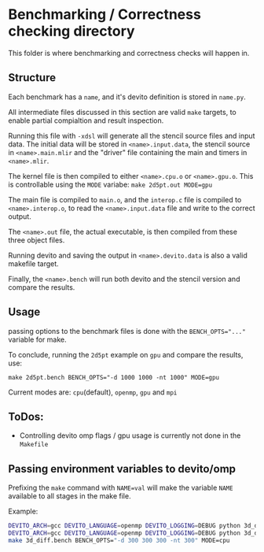 # Benchmarking / Correctness checking directory

This folder is where benchmarking and correctness checks will happen in.

## Structure

Each benchmark has a `name`, and it's devito definition is stored in `name.py`.

All intermediate files discussed in this section are valid `make` targets, to enable partial compialtion and result inspection.

Running this file with `-xdsl` will generate all the stencil source files and input data.
The initial data will be stored in `<name>.input.data`, the stencil source in `<name>.main.mlir` and the "driver" file containing the main and timers in `<name>.mlir`.

The kernel file is then compiled to either `<name>.cpu.o` or `<name>.gpu.o`. This is controllable using the `MODE` variabe: `make 2d5pt.out MODE=gpu`

The main file is compiled to `main.o`, and the `interop.c` file is compiled to `<name>.interop.o`, to read the `<name>.input.data` file and write to the correct output.

The `<name>.out` file, the actual executable, is then compiled from these three object files.

Running devito and saving the output in `<name>.devito.data` is also a valid makefile target.

Finally, the `<name>.bench` will run both devito and the stencil version and compare the results.

## Usage

passing options to the benchmark files is done with the `BENCH_OPTS="..."` variable for make.

To conclude, running the `2d5pt` example on `gpu` and compare the results, use:

`make 2d5pt.bench BENCH_OPTS="-d 1000 1000 -nt 1000" MODE=gpu`

Current modes are: `cpu`(default), `openmp`, `gpu` and `mpi`

## ToDos:

- Controlling devito omp flags / gpu usage is currently not done in the `Makefile`

## Passing environment variables to devito/omp

Prefixing the `make` command with `NAME=val` will make the variable `NAME` available to all stages in the make file.

Example:

```bash
DEVITO_ARCH=gcc DEVITO_LANGUAGE=openmp DEVITO_LOGGING=DEBUG python 3d_diff.py -d 300 300 300 -nt 300 -xdsl
DEVITO_ARCH=gcc DEVITO_LANGUAGE=openmp DEVITO_LOGGING=DEBUG python 3d_diff.py -d 300 300 300 -nt 300
make 3d_diff.bench BENCH_OPTS="-d 300 300 300 -nt 300" MODE=cpu
```

